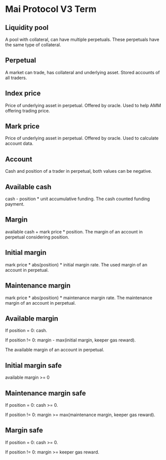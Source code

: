 # Mai Protocol V3 Term

## Liquidity pool

A pool with collateral, can have multiple perpetuals. These perpetuals have the same type of collateral.

## Perpetual

A market can trade, has collateral and underlying asset. Stored accounts of all traders.

## Index price

Price of underlying asset in perpetual. Offered by oracle. Used to help AMM offering trading price.

## Mark price

Price of underlying asset in perpetual. Offered by oracle. Used to calculate account data.

## Account

Cash and position of a trader in perpetual, both values can be negative.

## Available cash

cash - position * unit accumulative funding. The cash counted funding payment.

## Margin

available cash + mark price * position. The margin of an account in perpetual considering position.

## Initial margin

mark price * abs(position) * initial margin rate. The used margin of an account in perpetual.

## Maintenance margin

mark price * abs(position) * maintenance margin rate. The maintenance margin of an account in perpetual.

## Available margin

If position = 0: cash.

If position != 0: margin - max(initial margin, keeper gas reward).

The available margin of an account in perpetual.

## Initial margin safe

available margin >= 0

## Maintenance margin safe

If position = 0: cash >= 0.

If position != 0: margin >= max(maintenance margin, keeper gas reward).

## Margin safe

If position = 0: cash >= 0.

If position != 0: margin >= keeper gas reward.

